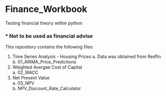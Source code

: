 # Finance_Workbook
Testing financial theory within python
### * Not to be used as financial advise

This repository contains the following files:

1. Time Series Analysis - Housing Prices
  a. Data was obtained from Redfin  
  b. 01_ARIMA_Price_Predictions  
2. Weighted Avergae Cost of Capital  
  a. 02_WACC  
3. Net Present Value  
  a. 03_NPV  
  b. NPV_Discount_Rate_Calculator  
